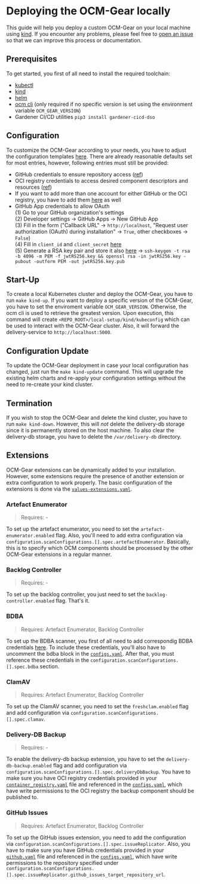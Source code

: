 # Deploying the OCM-Gear locally

This guide will help you deploy a custom OCM-Gear on your local machine using
[kind](https://kind.sigs.k8s.io/). If you encounter any problems, please feel
free to [open an issue](https://github.com/open-component-model/delivery-service/issues/new?assignees=&labels=kind%2Fenhancement&projects=&template=enhancement_request.md)
so that we can improve this process or documentation.

## Prerequisites
To get started, you first of all need to install the required toolchain:
- [kubectl](https://kubernetes.io/docs/tasks/tools)
- [kind](https://kind.sigs.k8s.io/docs/user/quick-start/#installation)
- [helm](https://helm.sh/docs/intro/install)
- [ocm cli](https://github.com/open-component-model/ocm-cli) (only required if
no specific version is set using the environment variable `OCM_GEAR_VERSION`)
- Gardener CI/CD utilities `pip3 install gardener-cicd-dso`

## Configuration
To customize the OCM-Gear according to your needs, you have to adjust the
configuration templates [here](https://github.com/open-component-model/delivery-service/tree/master/local-setup/cfg).
There are already reasonable defaults set for most entries, however, following
entries must still be provided:
- GitHub credentials to ensure repository access ([ref](https://github.com/open-component-model/delivery-service/blob/master/local-setup/cfg/github.yaml))
- OCI registry credentials to access desired component descriptors and resources
([ref](https://github.com/open-component-model/delivery-service/blob/master/local-setup/cfg/container_registry.yaml))
- If you want to add more than one account for either GitHub or the OCI registry,
you have to add them [here](https://github.com/open-component-model/delivery-service/blob/master/local-setup/cfg/configs.yaml)
as well
- GitHub App credentials to allow OAuth  
    (1) Go to your GitHub organization's settings  
    (2) Developer settings -> GitHub Apps -> New GitHub App  
    (3) Fill in the form ("Callback URL" -> `http://localhost`, "Request user
    authorization (OAuth) during installation" -> `True`, other checkboxes -> `False`)  
    (4) Fill in `client_id` and `client_secret` [here](https://github.com/open-component-model/delivery-service/blob/master/local-setup/cfg/delivery.yaml)  
    (5) Generate a RSA key pair and store it also [here](https://github.com/open-component-model/delivery-service/blob/master/local-setup/cfg/delivery.yaml)
    -> `ssh-keygen -t rsa -b 4096 -m PEM -f jwtRS256.key && openssl rsa -in jwtRS256.key -pubout -outform PEM -out jwtRS256.key.pub`

## Start-Up
To create a local Kubernetes cluster and deploy the OCM-Gear, you have to run
`make kind-up`. If you want to deploy a specific version of the OCM-Gear, you
have to set the enviroment variable `OCM_GEAR_VERSION`. Otherwise, the ocm cli
is used to retrieve the greatest version. Upon execution, this command will
create `<REPO_ROOT>/local-setup/kind/kubeconfig` which can be used to interact
with the OCM-Gear cluster. Also, it will forward the delivery-service to
`http://localhost:5000`.

## Configuration Update
To update the OCM-Gear deployment in case your local configuration has changed,
just run the `make kind-update` command. This will upgrade the existing helm
charts and re-apply your configuration settings without the need to re-create
your kind cluster.

## Termination
If you wish to stop the OCM-Gear and delete the kind cluster, you have to run
`make kind-down`. However, this will _not_ delete the delivery-db storage since
it is permanently stored on the host machine. To also clear the delivery-db
storage, you have to delete the `/var/delivery-db` directory.

## Extensions
OCM-Gear extensions can be dynamically added to your installation. However, some
extensions require the presence of another extension or extra configuration to
work properly. The basic configuration of the extensions is done via the
[`values-extensions.yaml`](https://github.com/open-component-model/delivery-service/blob/master/local-setup/kind/cluster/values-extensions.yaml).

### Artefact Enumerator
> Requires: -

To set up the artefact enumerator, you need to set the
`artefact-enumerator.enabled` flag. Also, you'll need to add extra configuration
via `configuration.scanConfigurations.[].spec.artefactEnumerator`. Basically, this
is to specify which OCM components should be processed by the other OCM-Gear
extensions in a regular manner.

### Backlog Controller
> Requires: -

To set up the backlog controller, you just need to set the
`backlog-controller.enabled` flag. That's it.

### BDBA
> Requires: Artefact Enumerator, Backlog Controller

To set up the BDBA scanner, you first of all need to add correspondig BDBA
credentials [here](https://github.com/open-component-model/delivery-service/blob/master/local-setup/cfg/bdba.yaml).
To include these credentials, you'll also have to uncomment the bdba block in the
[`configs.yaml`](https://github.com/open-component-model/delivery-service/blob/master/local-setup/cfg/configs.yaml).
After that, you must reference these credentials in the
`configuration.scanConfigurations.[].spec.bdba` section.

### ClamAV
> Requires: Artefact Enumerator, Backlog Controller

To set up the ClamAV scanner, you need to set the `freshclam.enabled` flag and add
configuration via `configuration.scanConfigurations.[].spec.clamav`.

### Delivery-DB Backup
> Requires: -

To enable the delivery-db backup extension, you have to set the
`delivery-db-backup.enabled` flag and add configuration via
`configuration.scanConfigurations.[].spec.deliveryDbBackup`. You have to make sure
you have OCI registry credentials provided in your
[`container_registry.yaml`](https://github.com/open-component-model/delivery-service/blob/master/local-setup/cfg/container_registry.yaml)
file and referenced in the [`configs.yaml`](https://github.com/open-component-model/delivery-service/blob/master/local-setup/cfg/configs.yaml),
which have write permissions to the OCI registry the backup component should be
published to.

### GitHub Issues
> Requires: Artefact Enumerator, Backlog Controller

To set up the GitHub issues extension, you need to add the configuration via
`configuration.scanConfigurations.[].spec.issueReplicator`. Also, you have to make
sure you have GitHub credentials provided in your
[`github.yaml`](https://github.com/open-component-model/delivery-service/blob/master/local-setup/cfg/github.yaml)
file and referenced in the [`configs.yaml`](https://github.com/open-component-model/delivery-service/blob/master/local-setup/cfg/configs.yaml),
which have write permissions to the repository specified under
`configuration.scanConfigurations.[].spec.issueReplicator.github_issues_target_repository_url`.
